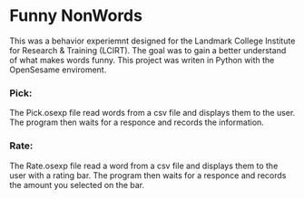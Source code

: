 # Funny NonWords
This was a behavior experiemnt designed for the Landmark College Institute for Research & Training (LCIRT). The goal was to gain a better understand of what makes words funny.  This project was writen in Python with the OpenSesame enviroment. 

### Pick:
The Pick.osexp file read words from a csv file and displays them to the user. The program then waits for a responce and records the information.

### Rate:
The Rate.osexp file read a word from a csv file and displays them to the user with a rating bar. The program then waits for a responce and records the amount you selected on the bar.



